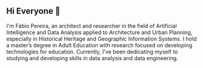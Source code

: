 ## Hi Everyone 👋

I'm Fábio Pereira, an architect and researcher in the field of Artificial Intelligence and Data Analysis applied to Architecture and Urban Planning, especially in Historical Heritage and Geographic Information Systems. I hold a master’s degree in Adult Education with research focused on developing technologies for education. Currently, I've been dedicating myself to studying and developing skills in data analysis and data engineering.
<!--
**Fau-Pereira/Fau-Pereira** is a ✨ _special_ ✨ repository because its `README.md` (this file) appears on your GitHub profile.

Here are some ideas to get you started:

- 🔭 I’m currently working on ...
- 🌱 I’m currently learning ...
- 👯 I’m looking to collaborate on ...
- 🤔 I’m looking for help with ...
- 💬 Ask me about ...
- 📫 How to reach me: ...
- 😄 Pronouns: ...
- ⚡ Fun fact: ...
-->
